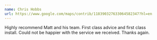 ```yaml
---
name: Chris Hobbs
url: https://www.google.com/maps/contrib/118390327633064582347?hl=en
---
```


Highly recommend Matt and his team. First class advice and first class install. Could not be happier with the service we received. Thanks again.
